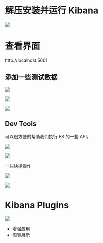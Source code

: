 # 解压安装并运行 Kibana

![](http://qiniu.zhouhongyin.top/2023/05/04/1683209293-image-20230504220813778.png)

# 查看界面

http://localhost:5601

## 添加一些测试数据

![](http://qiniu.zhouhongyin.top/2023/05/04/1683209547-image-20230504221227640.png)

![](http://qiniu.zhouhongyin.top/2023/05/04/1683209640-image-20230504221400298.png)

![](http://qiniu.zhouhongyin.top/2023/05/04/1683209574-image-20230504221254282.png)

## Dev Tools

可以很方便的帮助我们执行 ES 的一些 API。

![](http://qiniu.zhouhongyin.top/2023/05/04/1683209718-image-20230504221518475.png)

![](http://qiniu.zhouhongyin.top/2023/05/04/1683209799-image-20230504221639515.png)

一些快捷操作

![](http://qiniu.zhouhongyin.top/2023/05/04/1683209831-image-20230504221711658.png)

![](http://qiniu.zhouhongyin.top/2023/05/04/1683209857-image-20230504221737723.png)

# Kibana Plugins

![](http://qiniu.zhouhongyin.top/2023/05/04/1683209922-image-20230504221842105.png)

- 增强应用
- 图表展示
